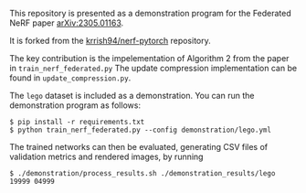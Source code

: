 This repository is presented as a demonstration program for the Federated NeRF paper [arXiv:2305.01163](https://arxiv.org/abs/2305.01163).

It is forked from the [krrish94/nerf-pytorch](https://github.com/krrish94/nerf-pytorch)
repository.

The key contribution is the impelementation of Algorithm 2 from the paper in
`train_nerf_federated.py` The update compression implementation can be found in
`update_compression.py`.

The `lego` dataset is included as a demonstration. You can run the demonstration program
as follows:
```shell
$ pip install -r requirements.txt
$ python train_nerf_federated.py --config demonstration/lego.yml 
```

The trained networks can then be evaluated, generating CSV files of validation metrics
and rendered images, by running
```shell
$ ./demonstration/process_results.sh ./demonstration_results/lego 19999 04999
```
